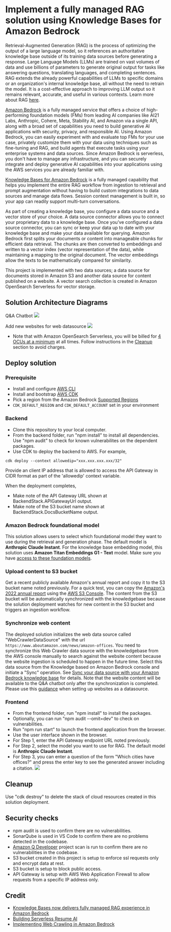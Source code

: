 # Implement a fully managed RAG solution using Knowledge Bases for Amazon Bedrock

Retrieval-Augmented Generation (RAG) is the process of optimizing the output of a large language model, so it references an authoritative knowledge base outside of its training data sources before generating a response. Large Language Models (LLMs) are trained on vast volumes of data and use billions of parameters to generate original output for tasks like answering questions, translating languages, and completing sentences. RAG extends the already powerful capabilities of LLMs to specific domains or an organization's internal knowledge base, all without the need to retrain the model. It is a cost-effective approach to improving LLM output so it remains relevant, accurate, and useful in various contexts. Learn more about RAG [here](https://aws.amazon.com/what-is/retrieval-augmented-generation/).

[Amazon Bedrock](https://aws.amazon.com/bedrock/) is a fully managed service that offers a choice of high-performing foundation models (FMs) from leading AI companies like AI21 Labs, Anthropic, Cohere, Meta, Stability AI, and Amazon via a single API, along with a broad set of capabilities you need to build generative AI applications with security, privacy, and responsible AI. Using Amazon Bedrock, you can easily experiment with and evaluate top FMs for your use case, privately customize them with your data using techniques such as fine-tuning and RAG, and build agents that execute tasks using your enterprise systems and data sources. Since Amazon Bedrock is serverless, you don't have to manage any infrastructure, and you can securely integrate and deploy generative AI capabilities into your applications using the AWS services you are already familiar with.

[Knowledge Bases for Amazon Bedrock](https://aws.amazon.com/bedrock/knowledge-bases/) is a fully managed capability that helps you implement the entire RAG workflow from ingestion to retrieval and prompt augmentation without having to build custom integrations to data sources and manage data flows. Session context management is built in, so your app can readily support multi-turn conversations.

As part of creating a knowledge base, you configure a data source and a vector store of your choice. A data source connector allows you to connect your proprietary data to a knowledge base. Once you’ve configured a data source connector, you can sync or keep your data up to date with your knowledge base and make your data available for querying. Amazon Bedrock first splits your documents or content into manageable chunks for efficient data retrieval. The chunks are then converted to embeddings and written to a vector index (vector representation of the data), while maintaining a mapping to the original document. The vector embeddings allow the texts to be mathematically compared for similarity.

This project is implemented with two data sources; a data source for documents stored in Amazon S3 and another data source for content published on a website. A vector search collection is created in Amazon OpenSearch Serverless for vector storage.

## Solution Architecture Diagrams

Q&A Chatbot
![](./images/Bedrock-Rag-App-Architecture.jpg)

Add new websites for web datasource
![](./images/Update_SeedURLs_Bedrock.jpg)

- Note that with Amazon OpenSearch Serverless, you will be billed for [4 OCUs at a minimum](https://aws.amazon.com/opensearch-service/pricing/#Amazon_OpenSearch_Serverless) at all times. Follow instructions in the [Cleanup](#cleanup) section to avoid charges.

## Deploy solution

### Prerequisite

- Install and configure [AWS CLI](https://aws.amazon.com/cli/)
- Install and bootstrap [AWS CDK](https://aws.amazon.com/cdk/)
- Pick a region from the Amazon Bedrock [Supported Regions](https://docs.aws.amazon.com/bedrock/latest/userguide/bedrock-regions.html)
- `CDK_DEFAULT_REGION` and `CDK_DEFAULT_ACCOUNT` set in your environment

### Backend

- Clone this repository to your local computer.
- From the backend folder, run "npm install" to install all dependencies. Use "npm audit" to check for known vulnerabilites on the dependent packages.
- Use CDK to deploy the backend to AWS. For example,

```
cdk deploy --context allowedip="xxx.xxx.xxx.xxx/32"
```

Provide an client IP address that is allowed to access the API Gateway in CIDR format as part of the 'allowedip' context variable.

When the deployment completes,

- Make note of the API Gateway URL shown at BackendStack.APIGatewayUrl output.
- Make note of the S3 bucket name shown at BackendStack.DocsBucketName output.

### Amazon Bedrock foundational model

This solution allows users to select which foundational model they want to use during the retrieval and generation phase. The default model is **Anthropic Claude Instant**. For the knowledge base embedding model, this solution uses **Amazon Titan Embeddings G1 - Text** model. Make sure you have [access to these foundation models](https://docs.aws.amazon.com/bedrock/latest/userguide/model-access.html).

### Upload content to S3 bucket

Get a recent publicly available Amazon's annual report and copy it to the S3 bucket name noted previously. For a quick test, you can copy the [Amazon's 2022 annual report](https://s2.q4cdn.com/299287126/files/doc_financials/2023/ar/Amazon-2022-Annual-Report.pdf) using the [AWS S3 Console](https://docs.aws.amazon.com/AmazonS3/latest/userguide/upload-objects.html). The content from the S3 bucket will be automatically synchronized with the knowledgebase because the solution deployment watches for new content in the S3 bucket and triggers an ingestion workflow.

### Synchronize web content

The deployed solution initializes the web data source called "WebCrawlerDataSource" with the url `https://www.aboutamazon.com/news/amazon-offices`. You need to synchronize this Web Crawler data source with the knowledgebase from the AWS console manually to search against the website content because the website ingestion is scheduled to happen in the future time. Select this data source from the Knowledge based on Amazon Bedrock console and initiate a "Sync" operation. See [Sync your data source with your Amazon Bedrock knowledge base](https://docs.aws.amazon.com/bedrock/latest/userguide/knowledge-base-ingest.html) for details. Note that the website content will be available to the Q&A chatbot only after the synchronization is completed. Please use this [guidance](https://docs.aws.amazon.com/bedrock/latest/userguide/webcrawl-data-source-connector.html) when setting up websites as a datasource.

### Frontend

- From the frontend folder, run "npm install" to install the packages.
- Optionally, you can run "npm audit --omit=dev" to check on vulnerabilities.
- Run "npm run start" to launch the frontend application from the browser.
- Use the user interface shown in the browser.
- For Step 1, enter the API Gateway endpoint URL noted previously.
- For Step 2, select the model you want to use for RAG. The default model is **Anthropic Claude Instant**.
- For Step 3, you can enter a question of the form "Which cities have offices?" and press the enter key to see the generated answer including a citation.
  ![](./images/q-a-history.JPG)

## Cleanup

Use "cdk destroy" to delete the stack of cloud resources created in this solution deployment.

## Security checks

- npm audit is used to confirm there are no vulnerabilities.
- SonarQube is used in VS Code to confirm there are no problems detected in the codebase.
- [Amazon Q Developer](https://docs.aws.amazon.com/amazonq/latest/qdeveloper-ug/security-scans.html) project scan is run to confirm there are no vulnerabilities in the codebase.
- S3 bucket created in this project is setup to enforce ssl requests only and encrypt data at rest.
- S3 bucket is setup to block public access.
- API Gateway is setup with AWS Web Application Firewall to allow requests from a specific IP address only.

## Credit

- [Knowledge Bases now delivers fully managed RAG experience in Amazon Bedrock](https://aws.amazon.com/blogs/aws/knowledge-bases-now-delivers-fully-managed-rag-experience-in-amazon-bedrock/)
- [Building Serverless Resume AI](https://community.aws/content/2bi5tqITxIperTzMsD3ohYbPIA4/easy-rag-with-amazon-bedrock-knowledge-base?lang=en)
- [Implementing Web Crawling in Amazon Bedrock](https://aws.amazon.com/blogs/machine-learning/implement-web-crawling-in-knowledge-bases-for-amazon-bedrock/)
